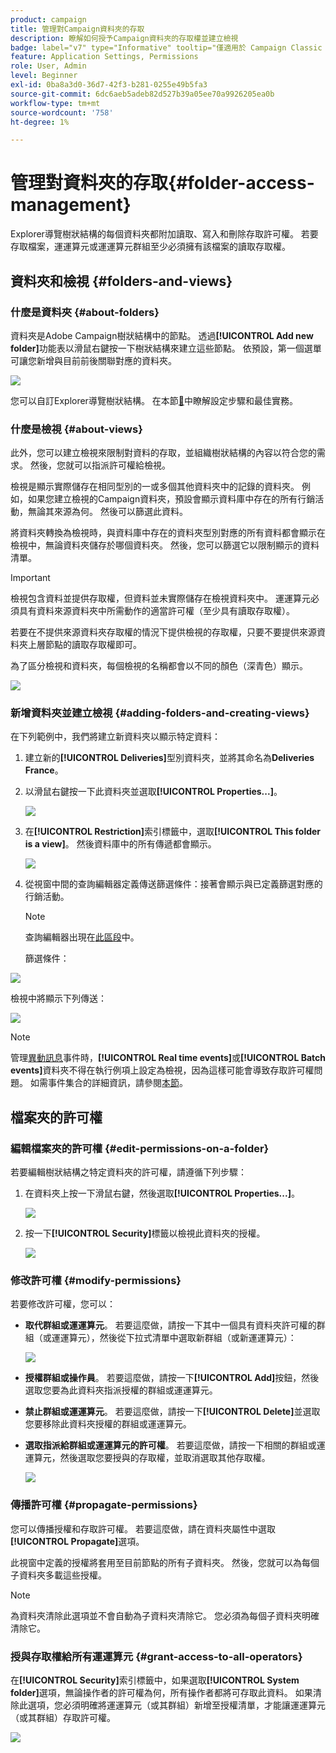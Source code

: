 ```yaml
---
product: campaign
title: 管理對Campaign資料夾的存取
description: 瞭解如何授予Campaign資料夾的存取權並建立檢視
badge: label="v7" type="Informative" tooltip="僅適用於 Campaign Classic v7"
feature: Application Settings, Permissions
role: User, Admin
level: Beginner
exl-id: 0ba8a3d0-36d7-42f3-b281-0255e49b5fa3
source-git-commit: 6dc6aeb5adeb82d527b39a05ee70a9926205ea0b
workflow-type: tm+mt
source-wordcount: '758'
ht-degree: 1%

---
```


# 管理對資料夾的存取{#folder-access-management}



Explorer導覽樹狀結構的每個資料夾都附加讀取、寫入和刪除存取許可權。 若要存取檔案，運運算元或運運算元群組至少必須擁有該檔案的讀取存取權。

## 資料夾和檢視 {#folders-and-views}

### 什麼是資料夾 {#about-folders}

資料夾是Adobe Campaign樹狀結構中的節點。 透過&#x200B;**[!UICONTROL Add new folder]**&#x200B;功能表以滑鼠右鍵按一下樹狀結構來建立這些節點。 依預設，第一個選單可讓您新增與目前前後關聯對應的資料夾。

![](assets/s_ncs_user_add_folder_in_tree.png)

您可以自訂Explorer導覽樹狀結構。 在本節[&#128279;](adobe-campaign-workspace.md)中瞭解設定步驟和最佳實務。

### 什麼是檢視 {#about-views}

此外，您可以建立檢視來限制對資料的存取，並組織樹狀結構的內容以符合您的需求。 然後，您就可以指派許可權給檢視。

檢視是顯示實際儲存在相同型別的一或多個其他資料夾中的記錄的資料夾。 例如，如果您建立檢視的Campaign資料夾，預設會顯示資料庫中存在的所有行銷活動，無論其來源為何。 然後可以篩選此資料。

將資料夾轉換為檢視時，與資料庫中存在的資料夾型別對應的所有資料都會顯示在檢視中，無論資料夾儲存於哪個資料夾。 然後，您可以篩選它以限制顯示的資料清單。

>[!IMPORTANT]
>
>檢視包含資料並提供存取權，但資料並未實際儲存在檢視資料夾中。 運運算元必須具有資料來源資料夾中所需動作的適當許可權（至少具有讀取存取權）。
>
>若要在不提供來源資料夾存取權的情況下提供檢視的存取權，只要不要提供來源資料夾上層節點的讀取存取權即可。

為了區分檢視和資料夾，每個檢視的名稱都會以不同的顏色（深青色）顯示。

![](assets/s_ncs_user_view_name_color.png)

### 新增資料夾並建立檢視 {#adding-folders-and-creating-views}

在下列範例中，我們將建立新資料夾以顯示特定資料：

1. 建立新的&#x200B;**[!UICONTROL Deliveries]**&#x200B;型別資料夾，並將其命名為&#x200B;**Deliveries France**。
1. 以滑鼠右鍵按一下此資料夾並選取&#x200B;**[!UICONTROL Properties...]**。

   ![](assets/s_ncs_user_add_folder_exple.png)

1. 在&#x200B;**[!UICONTROL Restriction]**&#x200B;索引標籤中，選取&#x200B;**[!UICONTROL This folder is a view]**。 然後資料庫中的所有傳遞都會顯示。

   ![](assets/s_ncs_user_add_folder_exple01.png)

1. 從視窗中間的查詢編輯器定義傳送篩選條件：接著會顯示與已定義篩選對應的行銷活動。

   >[!NOTE]
   >
   >查詢編輯器出現在[此區段](../../platform/using/about-queries-in-campaign.md)中。

   篩選條件：

![](assets/s_ncs_user_add_folder_exple00.png)

檢視中將顯示下列傳送：

![](assets/s_ncs_user_add_folder_exple02.png)

>[!NOTE]
>
>管理[異動訊息](../../message-center/using/about-transactional-messaging.md)事件時，**[!UICONTROL Real time events]**&#x200B;或&#x200B;**[!UICONTROL Batch events]**&#x200B;資料夾不得在執行例項上設定為檢視，因為這樣可能會導致存取許可權問題。 如需事件集合的詳細資訊，請參閱[本節](../../message-center/using/about-event-processing.md#event-collection)。

## 檔案夾的許可權

### 編輯檔案夾的許可權 {#edit-permissions-on-a-folder}

若要編輯樹狀結構之特定資料夾的許可權，請遵循下列步驟：

1. 在資料夾上按一下滑鼠右鍵，然後選取&#x200B;**[!UICONTROL Properties...]**。

   ![](assets/s_ncs_user_folder_properties.png)

1. 按一下&#x200B;**[!UICONTROL Security]**&#x200B;標籤以檢視此資料夾的授權。

   ![](assets/s_ncs_user_folder_properties_security.png)

### 修改許可權 {#modify-permissions}

若要修改許可權，您可以：

* **取代群組或運運算元**。 若要這麼做，請按一下其中一個具有資料夾許可權的群組（或運運算元），然後從下拉式清單中選取新群組（或新運運算元）：

  ![](assets/s_ncs_user_folder_properties_security02.png)

* **授權群組或操作員**。 若要這麼做，請按一下&#x200B;**[!UICONTROL Add]**&#x200B;按鈕，然後選取您要為此資料夾指派授權的群組或運運算元。
* **禁止群組或運運算元**。 若要這麼做，請按一下&#x200B;**[!UICONTROL Delete]**&#x200B;並選取您要移除此資料夾授權的群組或運運算元。
* **選取指派給群組或運運算元的許可權**。 若要這麼做，請按一下相關的群組或運運算元，然後選取您要授與的存取權，並取消選取其他存取權。

  ![](assets/s_ncs_user_folder_properties_security03.png)

### 傳播許可權 {#propagate-permissions}

您可以傳播授權和存取許可權。 若要這麼做，請在資料夾屬性中選取&#x200B;**[!UICONTROL Propagate]**&#x200B;選項。

此視窗中定義的授權將套用至目前節點的所有子資料夾。 然後，您就可以為每個子資料夾多載這些授權。

>[!NOTE]
>
>為資料夾清除此選項並不會自動為子資料夾清除它。 您必須為每個子資料夾明確清除它。

### 授與存取權給所有運運算元 {#grant-access-to-all-operators}

在&#x200B;**[!UICONTROL Security]**&#x200B;索引標籤中，如果選取&#x200B;**[!UICONTROL System folder]**&#x200B;選項，無論操作者的許可權為何，所有操作者都將可存取此資料。 如果清除此選項，您必須明確將運運算元（或其群組）新增至授權清單，才能讓運運算元（或其群組）存取許可權。

![](assets/s_ncs_user_folder_properties_security03b.png)
